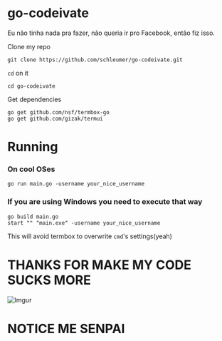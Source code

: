 # go-codeivate
Eu não tinha nada pra fazer, não queria ir pro Facebook, então fiz isso.


Clone my repo

```
git clone https://github.com/schleumer/go-codeivate.git
```

`cd` on it

```
cd go-codeivate
```

Get dependencies

```
go get github.com/nsf/termbox-go
go get github.com/gizak/termui
```

# Running

### On cool OSes

``` 
go run main.go -username your_nice_username
```

### If you are using Windows you need to execute that way

```
go build main.go
start "" "main.exe" -username your_nice_username
```

This will avoid termbox to overwrite `cmd`'s settings(yeah)

# THANKS FOR MAKE MY CODE SUCKS MORE

![Imgur](http://i.imgur.com/i4u7PY2.png)

# NOTICE ME SENPAI